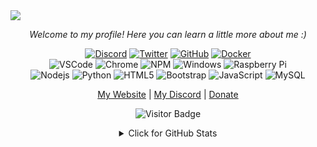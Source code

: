 <img src="https://cdn.discordapp.com/attachments/820416224005586945/887041072801386566/gitub_profile.png">
<p align="center"><i>Welcome to my profile! Here you can learn a little more about me :)</i></p>
<div align="center">
  
[![Discord](https://img.shields.io/badge/-Discord-1a3663?style=plastic&logo=discord)](https://discord.gg/QQaWvMkFbs)
[![Twitter](https://img.shields.io/badge/-Twitter-105782?style=plastic&logo=twitter)](https://twitter.com/RootKid0815)
[![GitHub](https://img.shields.io/badge/-GitHub-030303?style=plastic&logo=github)](https://github.com/roo7k1d)
[![Docker](https://img.shields.io/badge/-Docker-064f66?style=plastic&logo=docker)](https://hub.docker.com/u/rootk1d)
<br>
![VSCode](https://img.shields.io/badge/-VSCode-004073?style=plastic&logo=visualstudio)
![Chrome](https://img.shields.io/badge/-Chrome-FFCD46?style=plastic&logo=google)
![NPM](https://img.shields.io/badge/-NPM-CC3534?style=plastic&logo=npm)
![Windows](https://img.shields.io/badge/-Windows-5c5c5c?style=plastic&logo=windows)
![Raspberry Pi](https://img.shields.io/badge/-Raspberry%20Pi-C51A4A?style=plastic&logo=Raspberry-Pi)
<br>
![Nodejs](https://img.shields.io/badge/-Nodejs-black?style=plastic&logo=Node.js)
![Python](https://img.shields.io/badge/-Python-black?style=plastic&logo=Python)
![HTML5](https://img.shields.io/badge/-HTML5-E34F26?style=plastic&logo=html5&logoColor=white)
![Bootstrap](https://img.shields.io/badge/-Bootstrap-563D7C?style=plastic&logo=bootstrap)
![JavaScript](https://img.shields.io/badge/-JavaScript-black?style=plastic&logo=javascript)
![MySQL](https://img.shields.io/badge/-MySQL-black?style=plastic&logo=mysql)
<br>
<p align="center"><a href="https://rootk1d.xyz">My Website</a> | <a href="https://discord.gg/QQaWvMkFbs">My Discord</a> | <a href="https://ko-fi.com/RootK1d">Donate</a></p>
  

![Visitor Badge](https://visitor-badge.laobi.icu/badge?page_id=roo7k1d)


<details>
<summary>Click for GitHub Stats</summary>
<p align="center">
    <img alt = "GitHub Stats" src="https://github-readme-stats.vercel.app/api?username=roo7k1d&show_icons=true&hide=issues&icon_color=000000&hide_border=true&title_color=5391FE&text_color=555">
    <br>
    <img alt = "Top Language" src="https://github-readme-stats.vercel.app/api/top-langs/?username=roo7k1d&hide=html,&hide_border=true&title_color=5391FE&text_color=555"
</p>
</details>
</div>

